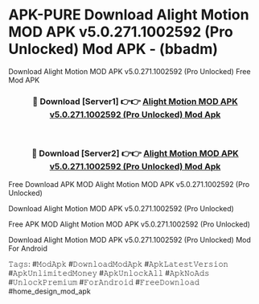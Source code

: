 # APK-PURE Download Alight Motion MOD APK v5.0.271.1002592 (Pro Unlocked) Mod APK - (bbadm)
Download Alight Motion MOD APK v5.0.271.1002592 (Pro Unlocked) Free Mod APK

<div align="center">
<h3>🔴 Download [Server1] 👉👉 <a href="https://apk-comot.site?title=Alight_Motion_MOD_APK_v5.0.271.1002592_(Pro_Unlocked)">Alight Motion MOD APK v5.0.271.1002592 (Pro Unlocked) Mod Apk</a></h3><br>

<h3>🔴 Download [Server2] 👉👉 <a href="https://apk-comot.site?title=Alight_Motion_MOD_APK_v5.0.271.1002592_(Pro_Unlocked)">Alight Motion MOD APK v5.0.271.1002592 (Pro Unlocked) Mod Apk</a></h3>
</div>


Free Download APK MOD Alight Motion MOD APK v5.0.271.1002592 (Pro Unlocked)

Download Alight Motion MOD APK v5.0.271.1002592 (Pro Unlocked) 

Free APK MOD Alight Motion MOD APK v5.0.271.1002592 (Pro Unlocked) 

Download Alight Motion MOD APK v5.0.271.1002592 (Pro Unlocked) Mod For Android

𝚃𝚊𝚐𝚜: #𝙼𝚘𝚍𝙰𝚙𝚔 #𝙳𝚘𝚠𝚗𝚕𝚘𝚊𝚍𝙼𝚘𝚍𝙰𝚙𝚔 #𝙰𝚙𝚔𝙻𝚊𝚝𝚎𝚜𝚝𝚅𝚎𝚛𝚜𝚒𝚘𝚗 #𝙰𝚙𝚔𝚄𝚗𝚕𝚒𝚖𝚒𝚝𝚎𝚍𝙼𝚘𝚗𝚎𝚢 #𝙰𝚙𝚔𝚄𝚗𝚕𝚘𝚌𝚔𝙰𝚕𝚕 #𝙰𝚙𝚔𝙽𝚘𝙰𝚍𝚜 #𝚄𝚗𝚕𝚘𝚌𝚔𝙿𝚛𝚎𝚖𝚒𝚞𝚖 #𝙵𝚘𝚛𝙰𝚗𝚍𝚛𝚘𝚒𝚍 #𝙵𝚛𝚎𝚎𝙳𝚘𝚠𝚗𝚕𝚘𝚊𝚍 #home_design_mod_apk